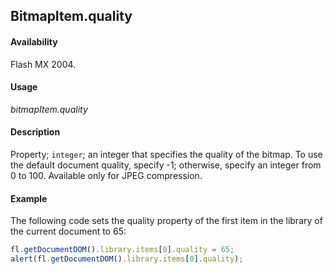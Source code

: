 ## BitmapItem.quality

#### Availability

Flash MX 2004.

#### Usage

*bitmapItem.quality*

#### Description

Property; `integer`; an integer that specifies the quality of the bitmap. To use the default document quality, specify -1; otherwise, specify an integer from 0 to 100. Available only for JPEG compression.

#### Example

The following code sets the quality property of the first item in the library of the current document to 65:

```javascript
fl.getDocumentDOM().library.items[0].quality = 65;
alert(fl.getDocumentDOM().library.items[0].quality);
```
